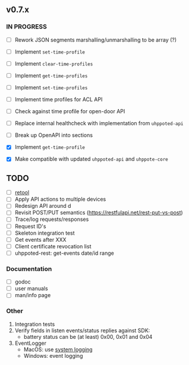 ## v0.7.x

### IN PROGRESS

- [ ] Rework JSON segments marshalling/unmarshalling to be array (?) 
- [ ] Implement `set-time-profile`
- [ ] Implement `clear-time-profiles`
- [ ] Implement `get-time-profiles`
- [ ] Implement `set-time-profiles`
- [ ] Implement time profiles for ACL API
- [ ] Check against time profile for open-door API
- [ ] Replace internal healthcheck with implementation from `uhppoted-api`
- [ ] Break up OpenAPI into sections

- [x] Implement `get-time-profile`
- [x] Make compatible with updated `uhppoted-api` and `uhppote-core`

## TODO

- [ ] [retool](https://retool.com)
- [ ] Apply API actions to multiple devices
- [ ] Redesign API around d
- [ ] Revisit POST/PUT semantics (https://restfulapi.net/rest-put-vs-post)
- [ ] Trace/log requests/responses
- [ ] Request ID's
- [ ] Skeleton integration test
- [ ] Get events after XXX
- [ ] Client certificate revocation list
- [ ] uhppoted-rest: get-events date/id range

### Documentation

- [ ] godoc
- [ ] user manuals
- [ ] man/info page

### Other

1.  Integration tests
2.  Verify fields in listen events/status replies against SDK:
    - battery status can be (at least) 0x00, 0x01 and 0x04
3.  EventLogger 
    - MacOS: use [system logging](https://developer.apple.com/documentation/os/logging)
    - Windows: event logging
